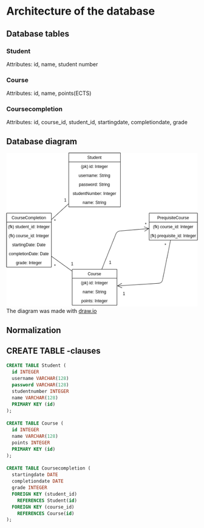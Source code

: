 # Architecture of the database

## Database tables

### Student
Attributes: id, name, student number

### Course
Attributes: id, name, points(ECTS)

### Coursecompletion
Attributes: id, course_id, student_id, startingdate, completiondate, grade

## Database diagram
![Database diagram](https://github.com/akirataguchi115/csgo/blob/master/documentation/csgo_tietokantakaavio.png)
The diagram was made with [draw.io](https://draw.io)
## Normalization
## CREATE TABLE -clauses
```SQL
CREATE TABLE Student (
  id INTEGER
  username VARCHAR(128)
  password VARCHAR(128)
  studentnumber INTEGER
  name VARCHAR(128)
  PRIMARY KEY (id)
);

CREATE TABLE Course (
  id INTEGER
  name VARCHAR(128)
  points INTEGER
  PRIMARY KEY (id)
);

CREATE TABLE Coursecompletion (
  startingdate DATE
  completiondate DATE
  grade INTEGER
  FOREIGN KEY (student_id)
    REFERENCES Student(id)
  FOREIGN KEY (course_id)
    REFERENCES Course(id)
);
```
